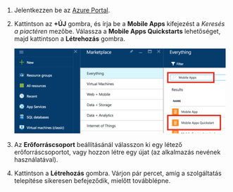 1. Jelentkezzen be az [Azure Portal].
2. Kattintson az **+ÚJ** gombra, és írja be a **Mobile Apps** kifejezést a *Keresés a piactéren* mezőbe. Válassza a **Mobile Apps Quickstarts** lehetőséget, majd kattintson a **Létrehozás** gombra.

    ![Azure Portal a kiemelt Mobile Apps Quickstarttal][quickstart]
3. Az **Erőforráscsoport** beállításánál válasszon ki egy létező erőforráscsoportot, vagy hozzon létre egy újat (az alkalmazás nevének használatával).
4. Kattintson a **Létrehozás** gombra. Várjon pár percet, amíg a szolgáltatás telepítése sikeresen befejeződik, mielőtt továbblépne.

<!-- Images. -->
[quickstart]: ./media/app-service-mobile-dotnet-backend-create-new-service/search-mobile-apps-quickstart.png

<!-- URLs. -->
[Azure Portal]: https://portal.azure.com/
